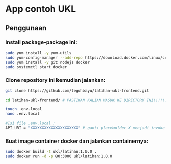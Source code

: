 # App contoh UKL

## Penggunaan

### Install package-package ini:
```bash
sudo yum install -y yum-utils
sudo yum-config-manager --add-repo https://download.docker.com/linux/centos/docker-ce.repo
sudo yum install -y git nodejs docker
sudo systemctl start docker
```

### Clone repository ini kemudian jalankan:
```bash
git clone https://github.com/teguhbayu/latihan-ukl-frontend.git

cd latihan-ukl-frontend/ # PASTIKAN KALIAN MASUK KE DIRECTORY INI!!!!!!

touch .env.local
nano .env.local

#Isi file .env.local :
API_URI = "XXXXXXXXXXXXXXXXXXXXX" # ganti placeholder X menjadi invoke URL api gateway
```

### Buat image container docker dan jalankan containernya:
```bash
sudo docker build -t ukl/latihan:1.0.0 .
sudo docker run -d -p 80:3000 ukl/latihan:1.0.0
```